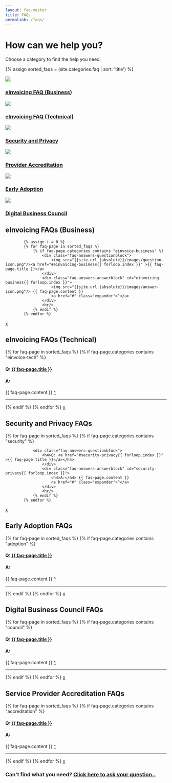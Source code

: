```yaml
---
layout: faq-master
title: FAQs
permalink: /faqs/
---
```


# How can we help you?

Choose a category to find the help you need.

<div class="faq-toc">

{% assign sorted_faqs = (site.categories.faq | sort: 'title') %}

<div class="faq-category">
    <img src="{{ site.url | absolute}}\images\eInvoicing-icon.png" class="category-img"/>
    <h3><a href="#einvoicing-business">eInvoicing FAQ (Business)</a></h3>
</div>

<div class="faq-category">
    <img src="{{ site.url | absolute}}\images\security-icon.png" class="category-img"/>
    <h3><a href="#einvoicing-technical">eInvoicing FAQ (Technical)</a></h3>

</div>

<div class="faq-category">    
    <img src="{{ site.url | absolute}}\images\security-icon.png" class="category-img"/>
     <h3><a href="#security-privacy">Security and Privacy</a></h3></div>

<div class="faq-category">
    <img src="{{ site.url | absolute}}\images\accreditation-icon.png" class="category-img"/>
    <h3><a href="#provider-accreditation">Provider Accreditation</a></h3>
</div>


<div class="faq-category">
    <img src="{{ site.url | absolute}}\images\adoption-icon.png" class="category-img"/>
    <h3><a href="#early-adoption">Early Adoption</a></h3>
</div>

<div class="faq-category">
    <img src="{{ site.url | absolute}}\images\council-icon.png" class="category-img"/>
    <h3><a href="#council-faqs">Digital Business Council</a></h3>
</div>

<section id="einvoicing-business" >
<div class="faq-answers">
<h2>eInvoicing FAQs (Business)</h2>

            {% assign i = 0 %}
            {% for faq-page in sorted_faqs %}
                {% if faq-page.categories contains "einvoice-business" %}                 
                    <div class="faq-answers-questionblock">
                        <img src="{{site.url |absolute}}/images/question-icon.png"/><a href="#einvoicing-business{{ forloop.index }}" >{{ faq-page.title }}</a>
                    </div>
                    <div class="faq-answers-answerblock" id="einvoicing-business{{ forloop.index }}">
                        <img src="{{site.url |absolute}}/images/answer-icon.png"/> {{ faq-page.content }}
                        <a href="#" class="expander">^</a>
                    </div> 
                    <hr/>
                {% endif %}
            {% endfor %}
 <a href="#" class="close">x</a>
</div>
</section>

<section id="einvoicing-technical" >
<div class="faq-answers">
<h2>eInvoicing FAQs (Technical)</h2>
            {% for faq-page in sorted_faqs %}
                {% if faq-page.categories contains "einvoice-tech" %}
                <div class="faq-answers-questionblock">
                    <h4>Q: <a href="#einvoicing-technical{{ forloop.index }}" >{{ faq-page.title }}</a></h4>   
                    </div>
                    <div class="faq-answers-answerblock" id="einvoicing-technical{{ forloop.index }}">
                        <h4>A:</h4> {{ faq-page.content }}
                        <a href="#" class="expander">^</a>
                    </div> 
                    <hr/>
                {% endif %}
            {% endfor %}
 <a href="#" class="close">x</a>
</div>
</section>

<section id="security-privacy" >
<div class="faq-answers">
<h2>Security and Privacy FAQs</h2>
            {% for faq-page in sorted_faqs %}
                {% if faq-page.categories contains "security" %}

                <div class="faq-answers-questionblock">
                    <h4>Q: <a href="#security-privacy{{ forloop.index }}" >{{ faq-page.title }}</a></h4>      
                    </div>
                    <div class="faq-answers-answerblock" id="security-privacy{{ forloop.index }}">
                        <h4>A:</h4> {{ faq-page.content }}
                        <a href="#" class="expander">^</a>
                    </div> 
                    <hr/>
                {% endif %}
            {% endfor %}
 <a href="#" class="close">x</a>
</div>
</section>

<section id="early-adoption" >
<div class="faq-answers">
<h2>Early Adoption FAQs</h2>
            {% for faq-page in sorted_faqs %}
                {% if faq-page.categories contains "adoption" %}
                <div class="faq-answers-questionblock">
                   <h4>Q: <a href="#early-adoption{{ forloop.index }}" >{{ faq-page.title }}</a></h4> 
                   </div>
                    <div class="faq-answers-answerblock" id="early-adoption{{ forloop.index }}">
                        <h4>A:</h4> {{ faq-page.content }}
                        <a href="#" class="expander">^</a>
                    </div> 
                    <hr/>
                {% endif %}
            {% endfor %}
 <a href="#" class="close">x</a>
</div>
</section>

<section id="council-faqs" >
<div class="faq-answers">
<h2>Digital Business Council FAQs</h2>
            {% for faq-page in sorted_faqs %}
                {% if faq-page.categories contains "council" %}
                <div class="faq-answers-questionblock">
                    <h4>Q: <a href="#council-faqs{{ forloop.index }}" >{{ faq-page.title }}</a></h4>       
                    </div> 
                    <div class="faq-answers-answerblock" id="council-faqs{{ forloop.index }}">
                        <h4>A:</h4> {{ faq-page.content }}
                        <a href="#" class="expander">^</a>
                    </div> 
                    <hr/>
                {% endif %}
            {% endfor %}
 <a href="#" class="close">x</a>
</div>
</section>

<section id="provider-accreditation" >
<div class="faq-answers">
<h2>Service Provider Accreditation FAQs</h2>
            {% for faq-page in sorted_faqs %}
                {% if faq-page.categories contains "accreditation" %}
                <div class="faq-answers-questionblock">
                    <h4>Q: <a href="#provider-accreditation{{ forloop.index }}" >{{ faq-page.title }}</a></h4>  
                    </div>
                    <div class="faq-answers-answerblock" id="provider-accreditation{{ forloop.index }}">
                        <h4>A:</h4> {{ faq-page.content }}
                        <a href="#" class="expander">^</a>
                    </div> 
                    <hr/>
                {% endif %}
            {% endfor %}
 <a href="#" class="close">x</a>
</div>
</section>
</div>

### Can't find what you need?  [Click here to ask your question..](mailto:contact@digitalbusinesscouncil.com.au)

<script src="{{site.url | absolute}}/javascripts/classie.js"></script>
<script src="{{site.url | absolute}}/javascripts/overlay.js"></script>

